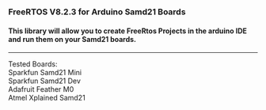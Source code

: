 ###  FreeRTOS V8.2.3 for Arduino Samd21 Boards  

####  This library will allow you to create FreeRtos Projects in the arduino IDE and run them on your Samd21 boards.  


***************************************************************************************************************
Tested Boards:  
 Sparkfun Samd21 Mini  
 Sparkfun Samd21 Dev  
 Adafruit Feather M0  
 Atmel Xplained Samd21  
 
 
 